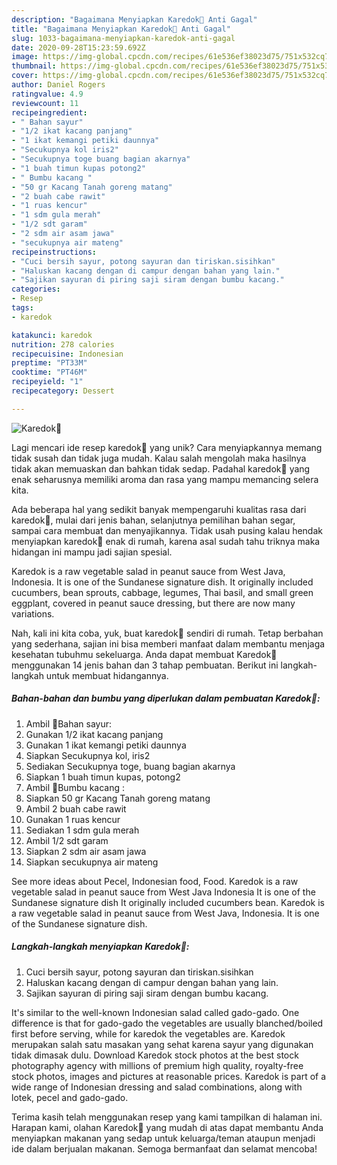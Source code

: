 ```yaml
---
description: "Bagaimana Menyiapkan Karedok🥒 Anti Gagal"
title: "Bagaimana Menyiapkan Karedok🥒 Anti Gagal"
slug: 1033-bagaimana-menyiapkan-karedok-anti-gagal
date: 2020-09-28T15:23:59.692Z
image: https://img-global.cpcdn.com/recipes/61e536ef38023d75/751x532cq70/karedok🥒-foto-resep-utama.jpg
thumbnail: https://img-global.cpcdn.com/recipes/61e536ef38023d75/751x532cq70/karedok🥒-foto-resep-utama.jpg
cover: https://img-global.cpcdn.com/recipes/61e536ef38023d75/751x532cq70/karedok🥒-foto-resep-utama.jpg
author: Daniel Rogers
ratingvalue: 4.9
reviewcount: 11
recipeingredient:
- " Bahan sayur"
- "1/2 ikat kacang panjang"
- "1 ikat kemangi petiki daunnya"
- "Secukupnya kol iris2"
- "Secukupnya toge buang bagian akarnya"
- "1 buah timun kupas potong2"
- " Bumbu kacang "
- "50 gr Kacang Tanah goreng matang"
- "2 buah cabe rawit"
- "1 ruas kencur"
- "1 sdm gula merah"
- "1/2 sdt garam"
- "2 sdm air asam jawa"
- "secukupnya air mateng"
recipeinstructions:
- "Cuci bersih sayur, potong sayuran dan tiriskan.sisihkan"
- "Haluskan kacang dengan di campur dengan bahan yang lain."
- "Sajikan sayuran di piring saji siram dengan bumbu kacang."
categories:
- Resep
tags:
- karedok

katakunci: karedok 
nutrition: 278 calories
recipecuisine: Indonesian
preptime: "PT33M"
cooktime: "PT46M"
recipeyield: "1"
recipecategory: Dessert

---
```



![Karedok🥒](https://img-global.cpcdn.com/recipes/61e536ef38023d75/751x532cq70/karedok🥒-foto-resep-utama.jpg)

Lagi mencari ide resep karedok🥒 yang unik? Cara menyiapkannya memang tidak susah dan tidak juga mudah. Kalau salah mengolah maka hasilnya tidak akan memuaskan dan bahkan tidak sedap. Padahal karedok🥒 yang enak seharusnya memiliki aroma dan rasa yang mampu memancing selera kita.

Ada beberapa hal yang sedikit banyak mempengaruhi kualitas rasa dari karedok🥒, mulai dari jenis bahan, selanjutnya pemilihan bahan segar, sampai cara membuat dan menyajikannya. Tidak usah pusing kalau hendak menyiapkan karedok🥒 enak di rumah, karena asal sudah tahu triknya maka hidangan ini mampu jadi sajian spesial.

Karedok is a raw vegetable salad in peanut sauce from West Java, Indonesia. It is one of the Sundanese signature dish. It originally included cucumbers, bean sprouts, cabbage, legumes, Thai basil, and small green eggplant, covered in peanut sauce dressing, but there are now many variations.


Nah, kali ini kita coba, yuk, buat karedok🥒 sendiri di rumah. Tetap berbahan yang sederhana, sajian ini bisa memberi manfaat dalam membantu menjaga kesehatan tubuhmu sekeluarga. Anda dapat membuat Karedok🥒 menggunakan 14 jenis bahan dan 3 tahap pembuatan. Berikut ini langkah-langkah untuk membuat hidangannya.

<!--inarticleads1-->

##### Bahan-bahan dan bumbu yang diperlukan dalam pembuatan Karedok🥒:

1. Ambil  🥬Bahan sayur:
1. Gunakan 1/2 ikat kacang panjang
1. Gunakan 1 ikat kemangi petiki daunnya
1. Siapkan Secukupnya kol, iris2
1. Sediakan Secukupnya toge, buang bagian akarnya
1. Siapkan 1 buah timun kupas, potong2
1. Ambil  🥜Bumbu kacang :
1. Siapkan 50 gr Kacang Tanah goreng matang
1. Ambil 2 buah cabe rawit
1. Gunakan 1 ruas kencur
1. Sediakan 1 sdm gula merah
1. Ambil 1/2 sdt garam
1. Siapkan 2 sdm air asam jawa
1. Siapkan secukupnya air mateng


See more ideas about Pecel, Indonesian food, Food. Karedok is a raw vegetable salad in peanut sauce from West Java Indonesia It is one of the Sundanese signature dish It originally included cucumbers bean. Karedok is a raw vegetable salad in peanut sauce from West Java, Indonesia. It is one of the Sundanese signature dish. 

<!--inarticleads2-->

##### Langkah-langkah menyiapkan Karedok🥒:

1. Cuci bersih sayur, potong sayuran dan tiriskan.sisihkan
1. Haluskan kacang dengan di campur dengan bahan yang lain.
1. Sajikan sayuran di piring saji siram dengan bumbu kacang.


It&#39;s similar to the well-known Indonesian salad called gado-gado. One difference is that for gado-gado the vegetables are usually blanched/boiled first before serving, while for karedok the vegetables are. Karedok merupakan salah satu masakan yang sehat karena sayur yang digunakan tidak dimasak dulu. Download Karedok stock photos at the best stock photography agency with millions of premium high quality, royalty-free stock photos, images and pictures at reasonable prices. Karedok is part of a wide range of Indonesian dressing and salad combinations, along with lotek, pecel and gado-gado. 

Terima kasih telah menggunakan resep yang kami tampilkan di halaman ini. Harapan kami, olahan Karedok🥒 yang mudah di atas dapat membantu Anda menyiapkan makanan yang sedap untuk keluarga/teman ataupun menjadi ide dalam berjualan makanan. Semoga bermanfaat dan selamat mencoba!
